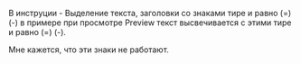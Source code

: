 В инструции - Выделение текста, заголовки со знаками тире и равно (=) (-) в примере при просмотре Preview текст высвечивается с этими тире и равно (=) (-).  

Мне кажется, что эти знаки не работают.

